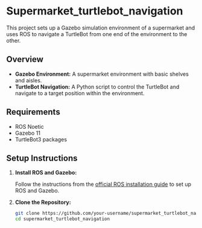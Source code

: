 # Supermarket_turtlebot_navigation


This project sets up a Gazebo simulation environment of a supermarket and uses ROS to navigate a TurtleBot from one end of the environment to the other.

## Overview

- **Gazebo Environment:** A supermarket environment with basic shelves and aisles.
- **TurtleBot Navigation:** A Python script to control the TurtleBot and navigate to a target position within the environment.

## Requirements

- ROS Noetic
- Gazebo 11
- TurtleBot3 packages

## Setup Instructions

1. **Install ROS and Gazebo:**

   Follow the instructions from the [official ROS installation guide](http://wiki.ros.org/ROS/Installation) to set up ROS and Gazebo.

2. **Clone the Repository:**

   ```bash
   git clone https://github.com/your-username/supermarket_turtlebot_navigation.git
   cd supermarket_turtlebot_navigation
